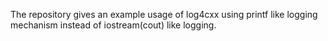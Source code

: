 
The repository gives an example usage of log4cxx using printf like
logging mechanism instead of iostream(cout) like logging.